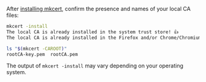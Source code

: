 After [installing mkcert], confirm the presence and names of your local CA files:

```bash
mkcert -install
The local CA is already installed in the system trust store! 👍
The local CA is already installed in the Firefox and/or Chrome/Chromium trust store! 👍

ls "$(mkcert -CAROOT)"
rootCA-key.pem  rootCA.pem
```

The output of `mkcert -install` may vary depending on your operating system.

[installing mkcert]: https://github.com/FiloSottile/mkcert#installation
